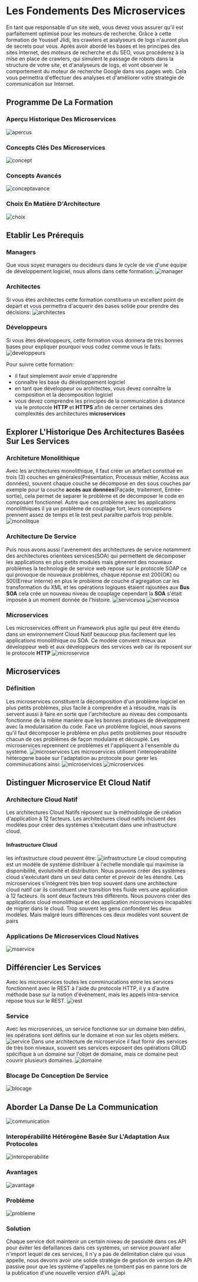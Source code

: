 # Les Fondements Des Microservices

En tant que responsable d'un site web, vous devez vous assurer qu'il est parfaitement optimisé pour les moteurs de recherche. Grâce à cette formation de Youssef Jlidi, les crawlers et analyseurs de logs n'auront plus de secrets pour vous. Après avoir abordé les bases et les principes des sites Internet, des moteurs de recherche et du SEO, vous procéderez à la mise en place de crawlers, qui simulent le passage de robots dans la structure de votre site, et d'analyseurs de logs, et vont observer le comportement du moteur de recherche Google dans vos pages web. Cela vous permettra d'effectuer des analyses et d'améliorer votre stratégie de communication sur Internet.

## Programme De La Formation
### Aperçu Historique Des Microservices
![apercus](images/historiquems.png)
### Concepts Clés Des Microservices
![concept](images/conceptcles.png)
### Concepts Avancés
![conceptavance](images/conceptsavance.png)
### Choix En Matière D'Architecture
![choix](images/choix.png)

## Etablir Les Prérequis
### Managers
Que vous soyez managers ou decideurs dans le cycle de vie d'une équipe de développement logiciel, nous allons dans cette formation:
![manager](images/managers.png)

### Architectes
Si vous êtes architectes cette formation constituera un excellent point de depart et vous permettra d'acquerir des bases solide  pour prendre des décisions:
![architectes](images/architectes.png)
### Développeurs
Si vous êtes développeurs, cette formation vous donnera de très bonnes bases pour expliquer pourquoi vous codez comme vous le faits:
![developpeurs](images/developpeurs.png)

Pour suivre cette formation:
* il faut simplement avoir envie d'apprendre 
* connaître les base du développement logiciel
* en tant que développeur ou architectes, vous devez connaître la composition et la décomposition logiciel
* vous devez comprendre les principes de la communication à distance via le protocole **HTTP** et **HTTPS** afin de cerner certaines des complexités des architectures **microservices**

## Explorer L'Historique Des Architectures Basées Sur Les Services
### Architeture Monolithique
Avec les architectures monolithique, il faut créer un artefact constitué en trois (3) couches en générales(Présentation, Processus métier, Accèss aux données), souvent chaque couche se décompose en des sous couches par exemple pour la couche **accès aux données**(Façade, traitement, Entrée-sortie), cela permet de separer le problème et de décomposer le code en composant fonctionnel. Autre que ces problème avec les applications monolithiques il ya un problème de couplage fort, leurs conceptions prennent assez de temps et le test peut paraître parfois trop penible.
![monolitque](images/monolitique.png)

### Architecture De Service
Puis nous avons aussi l'avènement des architectures de service notamment des architectures orientées services(SOA) qui permettent de décomposer  les applications en plus petits modules mais génerent des nouveaux problèmes la technologie de service web repose sur le protocole SOAP ce qui provoque de nouveaux problèmes, chaque réponse est 200(OK) ou 500(Erreur interne) en plus le problème de couche d'agregation car les transformation du XML et les opérations logiques étaient rajoutées aux **Bus SOA** cela crée un nouveau niveau de couplage cependant la **SOA** s'était imposée à un moment donnée de l'histoire.
![servicesoa](images/archservice1.png)
![servicesoa](images/archservice2.png)
  

### Microservices
Les microservices offrent un Framework plus agile qui peut être étendu dans un environnement Cloud Natif beaucoup plus facilement que les applications  monolithique  ou SOA.
Ce modèle convient mieux aux développeur web et aux développeurs des services web car ils reposent sur le protocole **HTTP**
![microservice](images/microservice.png)

## Microservices
### Définition
Les microservices constituent la décomposition d'un problème logiciel en plus petits problèmes, plus facile à comprendre et à résoudre, mais ils servent aussi à faire en sorte que l'architecture au niveau des composants fonctionne de la même manière que les bonnes pratiques de développment avec la modularisation du code. Face un problème logiciel, nous savons qu'il faut décomposer le problème en plus petits problèmes pour résoudre chacun de ces problèmes de façon modulaire et découplé. Les microservices reprennent ce problèmes et l'appliquent à l'ensemble du système. 
![microservices](images/microservice2.png)
Les microservices utilisent l'interopérabilité héterogene basée sur l'adaptation au protocole pour gerer les comminucations ainsi:
![microservices](images/microservice3.png)
![microservices](images/microservice4.png)

## Distinguer Microservice Et Cloud Natif
### Architecture Cloud Natif
Les architectures Cloud Natifs réposent sur la méthodologie de création d'application à 12 facteurs.
Les architectures cloud natifs incluent des modèles pour créer des systèmes s'exécutant dans une infrastructure cloud.
#### Infrastructure Cloud 
les infrastructure cloud peuvent être:
![infrastructure](images/infrastructurecloud.png)
Le cloud computing est un modèle de système distribuer à l'echelle mondiale qui maximise la disponibilité, évolutivité et distribution. Nous pouvons créer des systèmes cloud s'exécutant dans un seul data center et prevoir de les étendre.
Les microservices s'intègrent très bien trop souvent dans une architecture cloud natif car ils constituent une transition très fluide vers une application à 12 facteurs. ils sont deux facteurs très différents.
Nous pouvons créer des applications cloud monolithique et des application microservices incapables de migrer dans le cloud. Trop souvent les gens confondent les deux modèles.
Mais malgré leurs différences ces deux modèles vont souvent de pairs
### Applications De Microservices Cloud Natives
![mservice](images/mservice.png)

## Différencier Les Services
Avec les microservices toutes les comminucations entre les services fonctionnent avec le REST à l'aide du protocole HTTP, il y a d'autre méthode base sur  la notion d'évènement, mais les appels intra-service répose tous sur  le REST.
![rest](images/restmicroservice.png)
### Service
Avec les microservices, un service fonctionne sur un domaine bien défini, les opérations sont définis sur  le domaine et non sur les objets métiers. 
![service](images/service.png)
Dans une architecture de microservice il faut fornir des services de très bon niveaux, souvent ses services exposent des opérations GRUD spécifique à un domaine sur l'objet de domaine, mais ce domaine peut couvrir plusieurs domaines.
![domaine](images/domaine.png)
### Blocage De Conception De Service
![blocage](images/blocage.png)

## Aborder La Danse De La Communication
![communication](images/communication.png)
### Interopérabilité Hétérogène Basée Sur L'Adaptation Aux Protocoles
![interoperabilite](images/interoperabilite.png)

### Avantages
![avantage](images/avantage.png)
### Problème
![probleme](images/probleme.png)
### Solution 
Chaque service doit maintenir un certain niveau de passivité dans ces API pour éviter les defaillances dans ces systèmes, un service pouvant aller n'import lequel de ces services, il n'y a pas de delimitation claire qui vous appelle, nous devons avoir une solide stratégie de gestion de version de API passive pour que les système d'appelles ne tombent pas en panne lors de la publication d'une nouvelle version d'API.
![api](images/gestionversion.png)

